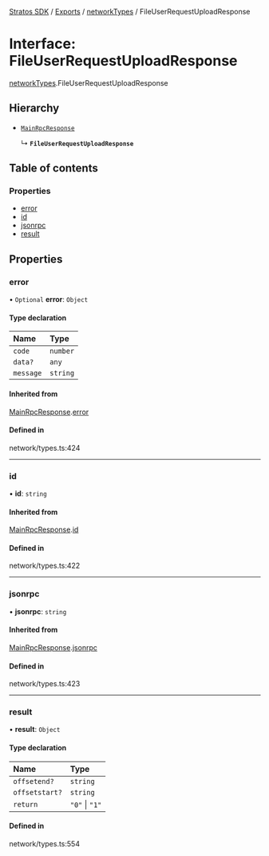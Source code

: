 [Stratos SDK](../README.md) / [Exports](../modules.md) / [networkTypes](../modules/networkTypes.md) / FileUserRequestUploadResponse

# Interface: FileUserRequestUploadResponse

[networkTypes](../modules/networkTypes.md).FileUserRequestUploadResponse

## Hierarchy

- [`MainRpcResponse`](networkTypes.MainRpcResponse.md)

  ↳ **`FileUserRequestUploadResponse`**

## Table of contents

### Properties

- [error](networkTypes.FileUserRequestUploadResponse.md#error)
- [id](networkTypes.FileUserRequestUploadResponse.md#id)
- [jsonrpc](networkTypes.FileUserRequestUploadResponse.md#jsonrpc)
- [result](networkTypes.FileUserRequestUploadResponse.md#result)

## Properties

### error

• `Optional` **error**: `Object`

#### Type declaration

| Name | Type |
| :------ | :------ |
| `code` | `number` |
| `data?` | `any` |
| `message` | `string` |

#### Inherited from

[MainRpcResponse](networkTypes.MainRpcResponse.md).[error](networkTypes.MainRpcResponse.md#error)

#### Defined in

network/types.ts:424

___

### id

• **id**: `string`

#### Inherited from

[MainRpcResponse](networkTypes.MainRpcResponse.md).[id](networkTypes.MainRpcResponse.md#id)

#### Defined in

network/types.ts:422

___

### jsonrpc

• **jsonrpc**: `string`

#### Inherited from

[MainRpcResponse](networkTypes.MainRpcResponse.md).[jsonrpc](networkTypes.MainRpcResponse.md#jsonrpc)

#### Defined in

network/types.ts:423

___

### result

• **result**: `Object`

#### Type declaration

| Name | Type |
| :------ | :------ |
| `offsetend?` | `string` |
| `offsetstart?` | `string` |
| `return` | ``"0"`` \| ``"1"`` |

#### Defined in

network/types.ts:554
